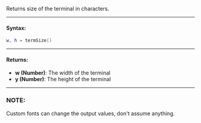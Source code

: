 Returns size of the terminal in characters.

---

#### Syntax:
```lua
w, h = termSize()
```

---

#### Returns:

* **w (Number)**: The width of the terminal
* **y (Number)**: The height of the terminal

---

### NOTE:

Custom fonts can change the output values, don't assume anything.